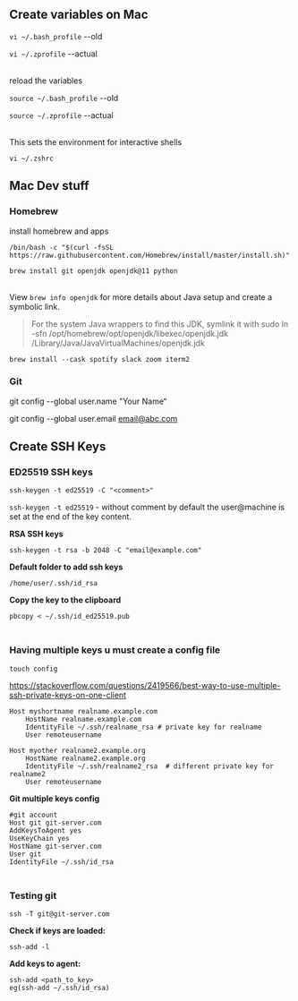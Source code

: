 ## Create variables on Mac

```vi ~/.bash_profile``` --old

```vi ~/.zprofile``` --actual

<br> reload the variables


```source ~/.bash_profile``` --old

```source ~/.zprofile``` --actual


<br>This sets the environment for interactive shells

```vi ~/.zshrc```

## Mac Dev stuff

### Homebrew

install homebrew and apps

```/bin/bash -c "$(curl -fsSL https://raw.githubusercontent.com/Homebrew/install/master/install.sh)"```

``` brew install git openjdk openjdk@11 python ```


<br> View ``` brew info openjdk ``` for more details about Java setup and create a symbolic link.
 
>For the system Java wrappers to find this JDK, symlink it with
>  sudo ln -sfn /opt/homebrew/opt/openjdk/libexec/openjdk.jdk /Library/Java/JavaVirtualMachines/openjdk.jdk


``` brew install --cask spotify slack zoom iterm2 ```

### Git
git config --global user.name "Your Name“

git config --global user.email email@abc.com


## Create SSH Keys

### ED25519 SSH keys

```ssh-keygen -t ed25519 -C "<comment>"```

```ssh-keygen -t ed25519``` - without comment by default the user@machine is set at the end of the key content.


**RSA SSH keys**

```ssh-keygen -t rsa -b 2048 -C "email@example.com"```


**Default folder to add ssh keys**

```/home/user/.ssh/id_rsa```

**Copy the key to the clipboard**

```pbcopy < ~/.ssh/id_ed25519.pub```

 
### <br>Having multiple keys u must create a config file

```
touch config
```

https://stackoverflow.com/questions/2419566/best-way-to-use-multiple-ssh-private-keys-on-one-client


```
Host myshortname realname.example.com
    HostName realname.example.com
    IdentityFile ~/.ssh/realname_rsa # private key for realname
    User remoteusername
  
Host myother realname2.example.org
    HostName realname2.example.org
    IdentityFile ~/.ssh/realname2_rsa  # different private key for realname2
    User remoteusername
```
    
    
**Git multiple keys config**

```
#git account  
Host git git-server.com  
AddKeysToAgent yes  
UseKeyChain yes  
HostName git-server.com  
User git  
IdentityFile ~/.ssh/id_rsa  
```

### <br>Testing git


```ssh -T git@git-server.com```

**Check if keys are loaded:**

```ssh-add -l```

**Add keys to agent:**

```
ssh-add <path_to_key> 
eg(ssh-add ~/.ssh/id_rsa)
```
